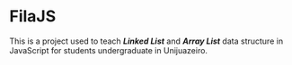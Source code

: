 # FilaJS

This is a project used to teach ***Linked List*** and ***Array List*** data structure in JavaScript for students undergraduate in Unijuazeiro.
